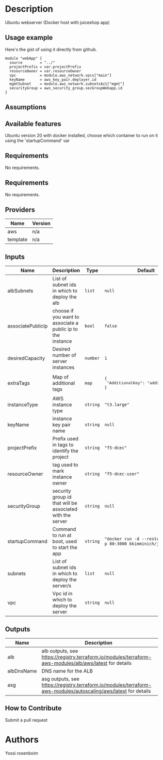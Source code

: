 # Description
Ubuntu webserver (Docker host with juiceshop app)
## Usage example

Here's the gist of using it directly from github.

```hcl
module "webApp" {
  source        = "../"
  projectPrefix = var.projectPrefix
  resourceOwner = var.resourceOwner
  vpc           = module.aws_network.vpcs["main"]
  keyName       = aws_key_pair.deployer.id
  mgmtSubnet    = module.aws_network.subnetsAz1["mgmt"]
  securityGroup = aws_security_group.secGroupWebapp.id
}
```

## Assumptions

## Available features

Ubuntu version 20 with docker installed, choose which container to run on it using the 'startupCommand' var

## Requirements

No requirements.

## Requirements

No requirements.

## Providers

| Name | Version |
|------|---------|
| aws | n/a |
| template | n/a |

## Inputs

| Name | Description | Type | Default | Required |
|------|-------------|------|---------|:--------:|
| albSubnets | List of subnet ids in which to deploy the alb | `list` | `null` | no |
| associatePublicIp | choose if you want to associate a public ip to the instance | `bool` | `false` | no |
| desiredCapacity | Desired number of server instances | `number` | `1` | no |
| extraTags | Map of additional tags | `map` | <pre>{<br>  "AdditionalKey": "additionalValue"<br>}</pre> | no |
| instanceType | AWS instance type | `string` | `"t3.large"` | no |
| keyName | instance key pair name | `string` | `null` | no |
| projectPrefix | Prefix used in tags to identify the project | `string` | `"f5-dcec"` | no |
| resourceOwner | tag used to mark instance owner | `string` | `"f5-dcec-user"` | no |
| securityGroup | security group id that will be associated with the server | `string` | `null` | no |
| startupCommand | Command to run at boot, used to start the app | `string` | `"docker run -d --restart always -p 80:3000 bkimminich/juice-shop"` | no |
| subnets | List of subnet ids in which to deploy the server/s | `list` | `null` | no |
| vpc | Vpc id in which to deploy the server | `string` | `null` | no |

## Outputs

| Name | Description |
|------|-------------|
| alb | alb outputs, see https://registry.terraform.io/modules/terraform-aws-modules/alb/aws/latest for details |
| albDnsName | DNS name for the ALB |
| asg | asg outputs, see https://registry.terraform.io/modules/terraform-aws-modules/autoscaling/aws/latest for details |
<!-- END OF PRE-COMMIT-TERRAFORM DOCS HOOK -->

## How to Contribute

Submit a pull request

# Authors
Yossi rosenboim
